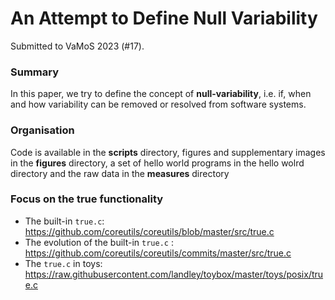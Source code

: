 # An Attempt to Define Null Variability

Submitted to VaMoS 2023 (#17).

### Summary

In this paper, we try to define the concept of **null-variability**, i.e. if, when and how variability can be removed or resolved from software systems. 


### Organisation

Code is available in the **scripts** directory, figures and supplementary images in the **figures** directory, a set of hello world programs in the hello wolrd directory and the raw data in the **measures** directory


### Focus on the true functionality

- The built-in `true.c`: https://github.com/coreutils/coreutils/blob/master/src/true.c
- The evolution of the built-in `true.c` : https://github.com/coreutils/coreutils/commits/master/src/true.c
- The `true.c` in toys: https://raw.githubusercontent.com/landley/toybox/master/toys/posix/true.c


